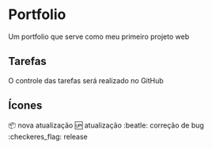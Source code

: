 # Portfolio
Um portfolio que serve como meu primeiro projeto web

## Tarefas
O controle das tarefas será realizado no GitHub

## Ícones
:package: nova atualização 
:up: atualização 
:beatle: correção de bug
:checkeres_flag: release  